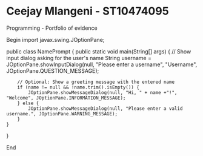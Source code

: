 # Ceejay Mlangeni - ST10474095
Programming - Portfolio of evidence

Begin
import javax.swing.JOptionPane;

public class NamePrompt {
    public static void main(String[] args) {
        // Show input dialog asking for the user's name
        String username = JOptionPane.showInputDialog(null, "Please enter a username", "Username", JOptionPane.QUESTION_MESSAGE);

        // Optional: Show a greeting message with the entered name
        if (name != null && !name.trim().isEmpty()) {
            JOptionPane.showMessageDialog(null, "Hi, " + name +"!", "Welcome", JOptionPane.INFORMATION_MESSAGE);
        } else {
            JOptionPane.showMessageDialog(null, "Please enter a valid username.", JOptionPane.WARNING_MESSAGE);
        }
    }
}

End
